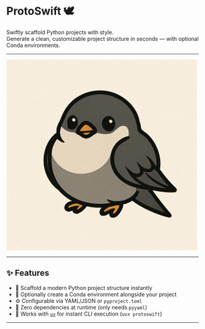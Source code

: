 # ProtoSwift 🕊️

Swiftly scaffold Python projects with style.  
Generate a clean, customizable project structure in seconds — with optional Conda environments.

---

<img src="docs/swift.png" alt="Scaffold Demo" width="500"/>

---

## ✨ Features

- 📂 Scaffold a modern Python project structure instantly
- 🐍 Optionally create a Conda environment alongside your project
- ⚙️ Configurable via YAML/JSON or `pyproject.toml`
- 🚀 Zero dependencies at runtime (only needs `pyyaml`)
- 💨 Works with [`uv`](https://github.com/astral-sh/uv) for instant CLI execution (`uvx protoswift`)

---

